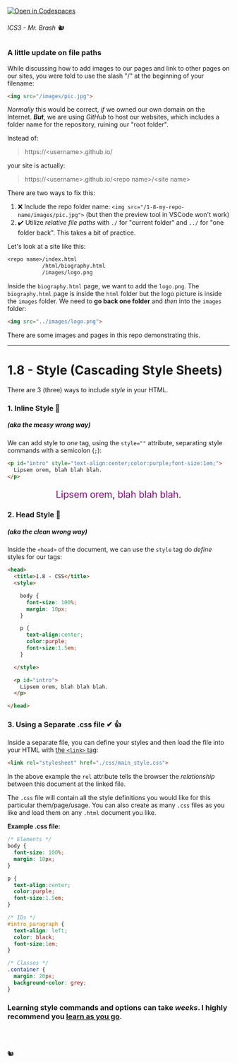 [![Open in Codespaces](https://classroom.github.com/assets/launch-codespace-2972f46106e565e64193e422d61a12cf1da4916b45550586e14ef0a7c637dd04.svg)](https://classroom.github.com/open-in-codespaces?assignment_repo_id=16159502)
###### ICS3 - Mr. Brash 🐿️

### A little update on file paths

While discussing how to add images to our pages and link to other pages on our sites, you were told to use the slash "/" at the beginning of your filename:

```HTML
<img src="/images/pic.jpg">
```

*Normally* this would be correct, *if* we owned our own domain on the Internet. ***But***, we are using *GitHub* to host our websites, which includes a folder name for the repository, ruining our "root folder".

Instead of:
>https://&lt;username&gt;.github.io/<site name>

your site is actually:
>https://&lt;username&gt;.github.io/&lt;repo name&gt;/&lt;site name&gt;


There are two ways to fix this:
1. ❌ Include the repo folder name: `<img src="/1-8-my-repo-name/images/pic.jpg">` (but then the preview tool in VSCode won't work)
2. ✔️ Utilize *relative file paths* with `./` for "current folder" and `../` for "one folder back". This takes a bit of practice.

Let's look at a site like this:
```txt
<repo name>/index.html
           /html/biography.html
           /images/logo.png
```

Inside the `biography.html` page, we want to add the `logo.png`. The `biography.html` page is inside the `html` folder but the logo picture is inside the `images` folder. We need to **go back one folder** and *then* into the `images` folder:

```html
<img src="../images/logo.png">
```

There are some images and pages in this repo demonstrating this.

<hr>

# 1.8 - Style (Cascading Style Sheets)

There are 3 (three) ways to include *style* in your HTML.

### 1. Inline Style 🤮
##### (aka the *messy* wrong way)

We can add style to *one* tag, using the `style=""` attribute, separating style commands with a semicolon (`;`):
```HTML
<p id="intro" style="text-align:center;color:purple;font-size:1em;">
  Lipsem orem, blah blah blah.
</p>
```
<p id="intro" style="text-align:center;color:purple;font-size:1.5em;">
  Lipsem orem, blah blah blah.
</p>


### 2. Head Style 🙈
##### (aka the *clean* wrong way)

Inside the `<head>` of the document, we can use the `style` tag do *define* styles for our tags:

```HTML
<head>
  <title>1.8 - CSS</title>
  <style>

    body {
      font-size: 100%;
      margin: 10px;
    }

    p {
      text-align:center;
      color:purple;
      font-size:1.5em;
    }

  </style>

  <p id="intro">
    Lipsem orem, blah blah blah.
  </p>

</head>
```

### 3. Using a Separate .css file ✔ 👍

Inside a separate file, you can define your styles and then load the file into your HTML with [the `<link>` tag](https://www.w3schools.com/tags/tag_link.asp):

```HTML
<link rel="stylesheet" href="./css/main_style.css">
```

In the above example the `rel` attribute tells the browser the *relationship* between this document at the linked file.

The `.css` file will contain all the style definitions you would like for this particular them/page/usage. You can also create as many `.css` files as you like and load them on any `.html` document you like.

**Example .css file:**

```CSS
/* Elements */
body {
  font-size: 100%;
  margin: 10px;
}

p {
  text-align:center;
  color:purple;
  font-size:1.5em;
}

/* IDs */
#intro_paragraph {
  text-align: left;
  color: black;
  font-size:1em;
}

/* Classes */
.container {
  margin: 20px;
  background-color: grey;
}
```

### Learning style commands and options can take *weeks*. I highly recommend you [learn as you go](https://www.w3schools.com/css/).

<br>
<br>

🐿️
